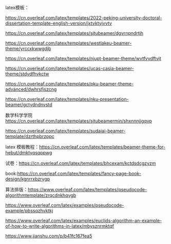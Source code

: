 
latex模板：

https://cn.overleaf.com/latex/templates/2022-peking-university-doctoral-dissertation-template-english-version/jxtvktyjvvtv

https://cn.overleaf.com/latex/templates/sjtubeamer/dgvrnpndrtjh

https://cn.overleaf.com/latex/templates/westlakeu-beamer-theme/yrccxkwwgdjb

https://cn.overleaf.com/latex/templates/njupt-beamer-theme/wvtfvydftvjt

https://cn.overleaf.com/latex/templates/ucas-casia-beamer-theme/stdydfhvkctw

https://cn.overleaf.com/latex/templates/pku-beamer-theme-advanced/dwhrsfjszcng

https://cn.overleaf.com/latex/templates/nku-presentation-beamer/gctydndnvstd

数学科学学院  https://cn.overleaf.com/latex/templates/sjtubeamermin/shxnnnjjgqvp

https://cn.overleaf.com/latex/templates/sudaiai-beamer-template/dzrthpbrzppc

latex 模板教程：https://cn.overleaf.com/latex/templates/beamer-theme-for-hebut/dmktyqsqppwg

试卷：https://cn.overleaf.com/latex/templates/bhcexam/kctdsdcgzyzm

book:https://cn.overleaf.com/latex/templates/fancy-page-book-design/kgnrrxbzrygp

算法排版：https://www.overleaf.com/latex/templates/pseudocode-algorithmtemplate/zrqcdnkhqvgb

https://www.overleaf.com/latex/examples/pseudocode-example/pbssqzhvktkj

https://www.overleaf.com/latex/examples/euclids-algorithm-an-example-of-how-to-write-algorithms-in-latex/mbysznrmktqf

https://www.jianshu.com/p/b41fc167fea5
